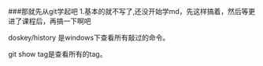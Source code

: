 ###那就先从git学起吧
1.基本的就不写了,还没开始学md，先这样搞着，然后等更进了课程后，再搞一下啊吧


doskey/history 是windows下查看所有敲过的命令。

git show tag是查看所有的tag。
